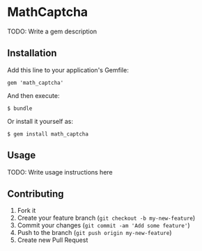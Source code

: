 # MathCaptcha

TODO: Write a gem description

## Installation

Add this line to your application's Gemfile:

    gem 'math_captcha'

And then execute:

    $ bundle

Or install it yourself as:

    $ gem install math_captcha

## Usage

TODO: Write usage instructions here

## Contributing

1. Fork it
2. Create your feature branch (`git checkout -b my-new-feature`)
3. Commit your changes (`git commit -am 'Add some feature'`)
4. Push to the branch (`git push origin my-new-feature`)
5. Create new Pull Request

